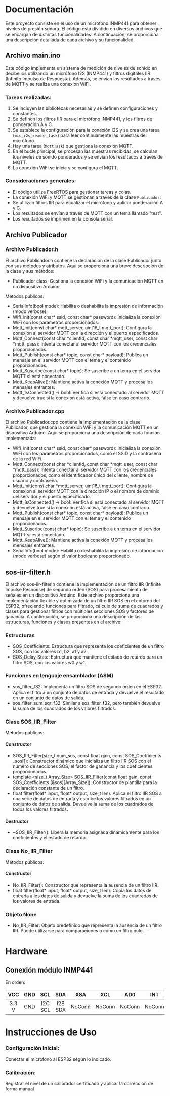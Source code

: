 # Documentación
Este proyecto consiste en el uso de un micrófono INMP441 para obtener niveles de presión sonora. El código está dividido en diversos
archivos que se encargan de distintas funcionalidades. A continuación, se proporciona una descripción detallada de cada archivo y su funcionalidad.

## Archivo main.ino
Este código implementa un sistema de medición de niveles de sonido en decibelios utilizando un micrófono I2S (INMP441) y filtros digitales IIR (Infinito Impulso de Respuesta). Además, se envían los resultados a través de MQTT y se realiza una conexión WiFi. 

### Tareas realizadas:
1. Se incluyen las bibliotecas necesarias y se definen configuraciones y constantes.
2. Se definen los filtros IIR para el micrófono INMP441, y los filtros de ponderación A y C.
3. Se establece la configuración para la conexión I2S y se crea una tarea (`mic_i2s_reader_task`) para leer continuamente las muestras del micrófono.
4. Hay una tarea (`MqttTask`) que gestiona la conexión MQTT.
5. En el bucle principal, se procesan las muestras recibidas, se calculan los niveles de sonido ponderados y se envían los resultados a través de MQTT.
6. La conexión WiFi se inicia y se configura el MQTT.

### Consideraciones generales:
- El código utiliza FreeRTOS para gestionar tareas y colas.
- La conexión WiFi y MQTT se gestionan a través de la clase `Publicador`.
- Se utilizan filtros IIR para ecualizar el micrófono y aplicar ponderación A y C.
- Los resultados se envían a través de MQTT con un tema llamado "test".
- Los resultados se imprimen en la consola serial.

## Archivo Publicador
### Archivo Publicador.h

El archivo Publicador.h contiene la declaración de la clase Publicador junto con sus métodos y atributos. Aquí se proporciona una breve descripción de la clase y sus métodos:

- Publicador class: Gestiona la conexión WiFi y la comunicación MQTT en un dispositivo Arduino. 

Métodos públicos:

- SerialInfo(bool mode): Habilita o deshabilita la impresión de información (modo verbose).
- Wifi_init(const char* ssid, const char* password): Inicializa la conexión WiFi con los parámetros proporcionados.
- Mqtt_init(const char* mqtt_server, uint16_t mqtt_port): Configura la conexión al servidor MQTT con la dirección y el puerto especificados.
- Mqtt_Connect(const char *clientId, const char *mqtt_user, const char *mqtt_pass): Intenta conectar al servidor MQTT con los credenciales proporcionados.
- Mqtt_Publish(const char* topic, const char* payload): Publica un mensaje en el servidor MQTT con el tema y el contenido proporcionados.
- Mqtt_Suscribe(const char* topic): Se suscribe a un tema en el servidor MQTT si está conectado.
- Mqtt_KeepAlive(): Mantiene activa la conexión MQTT y procesa los mensajes entrantes.
- Mqtt_IsConnected() -> bool: Verifica si está conectado al servidor MQTT y devuelve true si la conexión está activa, false en caso contrario.

### Archivo Publicador.cpp
El archivo Publicador.cpp contiene la implementación de la clase Publicador, que gestiona la conexión WiFi y la comunicación MQTT en un dispositivo Arduino. 
Aquí se proporciona una descripción de cada función implementada:

- Wifi_init(const char* ssid, const char* password): Inicializa la conexión WiFi con los parámetros proporcionados, como el SSID y la contraseña de la red WiFi.
- Mqtt_Connect(const char *clientId, const char *mqtt_user, const char *mqtt_pass): Intenta conectar al servidor MQTT con los credenciales proporcionados, como el identificador único del cliente, nombre de usuario y contraseña.
- Mqtt_init(const char *mqtt_server, uint16_t mqtt_port): Configura la conexión al servidor MQTT con la dirección IP o el nombre de dominio del servidor y el puerto especificado.
- Mqtt_IsConnected() -> bool: Verifica si está conectado al servidor MQTT y devuelve true si la conexión está activa, false en caso contrario.
- Mqtt_Publish(const char* topic, const char* payload): Publica un mensaje en el servidor MQTT con el tema y el contenido proporcionados.
- Mqtt_Suscribe(const char* topic): Se suscribe a un tema en el servidor MQTT si está conectado.
- Mqtt_KeepAlive(): Mantiene activa la conexión MQTT y procesa los mensajes entrantes.
- SerialInfo(bool mode): Habilita o deshabilita la impresión de información (modo verbose) según el valor booleano proporcionado.


## sos-iir-filter.h
El archivo sos-iir-filter.h contiene la implementación de un filtro IIR (Infinite Impulse Response) de segundo orden (SOS) para procesamiento de señales en un dispositivo Arduino. Este archivo proporciona una implementación flexible y optimizada de un filtro IIR SOS en el entorno del ESP32, ofreciendo funciones para filtrado, cálculo de suma de cuadrados y clases para gestionar filtros con múltiples secciones SOS y factores de ganancia. A continuación, se proporciona una descripción de las estructuras, funciones y clases presentes en el archivo:

### Estructuras
- SOS_Coefficients: Estructura que representa los coeficientes de un filtro SOS, con los valores b1, b2, a1 y a2.
- SOS_Delay_State: Estructura que mantiene el estado de retardo para un filtro SOS, con los valores w0 y w1.

### Funciones en lenguaje ensamblador (ASM)
- sos_filter_f32: Implementa un filtro SOS de segundo orden en el ESP32. Aplica el filtro a un conjunto de datos de entrada y devuelve el resultado en un conjunto de datos de salida.
- sos_filter_sum_sqr_f32: Similar a sos_filter_f32, pero también devuelve la suma de los cuadrados de los valores filtrados.

### Clase SOS_IIR_Filter
Métodos públicos:

#### Constructor
- SOS_IIR_Filter(size_t num_sos, const float gain, const SOS_Coefficients _sos[]): Constructor dinámico que inicializa un filtro IIR SOS con el número de secciones SOS, el factor de ganancia y los coeficientes proporcionados.
- template <size_t Array_Size> SOS_IIR_Filter(const float gain, const SOS_Coefficients (&sos)[Array_Size]): Constructor de plantilla para la declaración constante de un filtro.
- float filter(float* input, float* output, size_t len): Aplica el filtro IIR SOS a una serie de datos de entrada y escribe los valores filtrados en un conjunto de datos de salida. Devuelve la suma de los cuadrados de todos los valores filtrados.

#### Destructor
- ~SOS_IIR_Filter(): Libera la memoria asignada dinámicamente para los coeficientes y el estado de retardo.

### Clase No_IIR_Filter
Métodos públicos:

#### Constructor
- No_IIR_Filter(): Constructor que representa la ausencia de un filtro IIR.
- float filter(float* input, float* output, size_t len): Copia los datos de entrada a los datos de salida y devuelve la suma de los cuadrados de los valores de entrada.

### Objeto None
- No_IIR_Filter: Objeto predefinido que representa la ausencia de un filtro IIR. Puede utilizarse para comparaciones o como un filtro nulo.


# Hardware
## Conexión módulo INMP441 

 En orden:

 | VCC | GND | SCL | SDA | XSA | XCL | AD0 | INT | 
 |:---:|:---:|:--:|:-----:|:--:|:----:|:---:|:---:|
 |3.3 V| GND | I2C SCL | I2S SDA |NoConn| NoConn| NoConn |NoConn|


# Instrucciones de Uso
### Configuración Inicial:
Conectar el micrófono al ESP32 según lo indicado. 

### Calibración:
Registrar el nivel de un calibrador certificado y aplicar la corrección de forma manual
